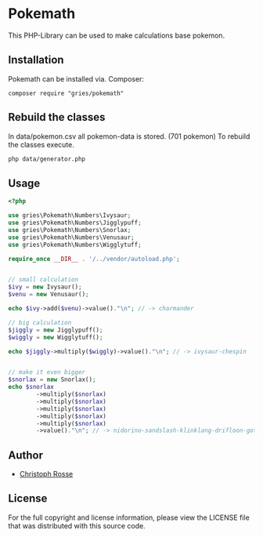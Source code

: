 Pokemath
========

This PHP-Library can be used to make calculations base pokemon.

Installation
------------

Pokemath can be installed via. Composer:

    composer require "gries/pokemath"

Rebuild the classes
------------------
In data/pokemon.csv all pokemon-data is stored. (701 pokemon)
To rebuild the classes execute.

```bash
php data/generator.php
```


Usage
-----
```php
<?php

use gries\Pokemath\Numbers\Ivysaur;
use gries\Pokemath\Numbers\Jigglypuff;
use gries\Pokemath\Numbers\Snorlax;
use gries\Pokemath\Numbers\Venusaur;
use gries\Pokemath\Numbers\Wigglytuff;

require_once __DIR__ . '/../vendor/autoload.php';


// small calculation
$ivy = new Ivysaur();
$venu = new Venusaur();

echo $ivy->add($venu)->value()."\n"; // -> charmander

// big calculation
$jiggly = new Jigglypuff();
$wiggly = new Wigglytuff();

echo $jiggly->multiply($wiggly)->value()."\n"; // -> ivysaur-chespin


// make it even bigger
$snorlax = new Snorlax();
echo $snorlax
        ->multiply($snorlax)
        ->multiply($snorlax)
        ->multiply($snorlax)
        ->multiply($snorlax)
        ->multiply($snorlax)
        ->value()."\n"; // -> nidorino-sandslash-klinklang-drifloon-gothita
```

Author
------

- [Christoph Rosse](http://twitter.com/griesx)

License
-------

For the full copyright and license information, please view the LICENSE file that was distributed with this source code.
